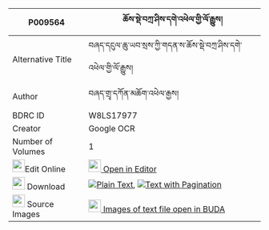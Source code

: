|P009564|ཆོས་སྡེ་བཀྲ་ཤིས་དགེ་འཕེལ་གྱི་ལོ་རྒྱུས། 
| --- | --- 
|Alternative Title |བཞད་དངུལ་ཆུ་ཡབ་སྲས་ཀྱི་གདན་ས་ཆོས་སྡེ་བཀྲ་ཤིས་དགེ་འཕེལ་གྱི་ལོ་རྒྱུས།
|Author| བཞད་གྲྭ་དཀོན་མཆོག་འཕེལ་རྒྱས།
|BDRC ID | W8LS17977
|Creator | Google OCR
|Number of Volumes| 1
|<img width="25" src="https://img.icons8.com/color/25/000000/edit-property.png">Edit Online| [<img width="25" src="https://avatars.githubusercontent.com/u/45091458?s=200&v=4"> Open in Editor](http://editor.openpecha.org/P009564)
|<img width="25" src="https://img.icons8.com/fluent/48/000000/download-2.png"/>  Download | [![](https://img.icons8.com/color/20/000000/txt.png)Plain Text](https://github.com/Openpecha/P009564/releases/download/v1/chode_tashi_ge_pel_gyi_logyu_plain_P009564.zip), [![](https://img.icons8.com/color/20/000000/txt.png)Text with Pagination](https://github.com/Openpecha/P009564/releases/download/v1/chode_tashi_ge_pel_gyi_logyu_pages_P009564.zip)
|<img width="25" src="https://img.icons8.com/plasticine/100/000000/pictures-folder.png"/>  Source Images | [<img width="25" src="https://library.bdrc.io/icons/BUDA-small.svg"> Images of text file open in BUDA](https://library.bdrc.io/show/bdr:W8LS17977)